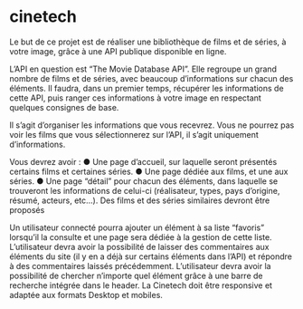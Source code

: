 # cinetech

Le but de ce projet est de réaliser une bibliothèque de films et de séries, à
votre image, grâce à une API publique disponible en ligne.

L’API en question est “The Movie Database API”. Elle regroupe un grand
nombre de films et de séries, avec beaucoup d’informations sur chacun des
éléments. Il faudra, dans un premier temps, récupérer les informations de
cette API, puis ranger ces informations à votre image en respectant quelques
consignes de base.


Il s’agit d’organiser les informations que vous recevrez. Vous ne pourrez pas
voir les films que vous sélectionnerez sur l’API, il s’agit uniquement
d’informations.

Vous devrez avoir :
● Une page d’accueil, sur laquelle seront présentés certains films et
certaines séries.
● Une page dédiée aux films, et une aux séries.
● Une page “détail” pour chacun des éléments, dans laquelle se
trouveront les informations de celui-ci (réalisateur, types, pays
d’origine, résumé, acteurs, etc...). Des films et des séries similaires
devront être proposés

Un utilisateur connecté pourra ajouter un élément à sa liste “favoris”
lorsqu’il la consulte et une page sera dédiée à la gestion de cette liste.
L’utilisateur devra avoir la possibilité de laisser des commentaires aux
éléments du site (il y en a déjà sur certains éléments dans l’API) et répondre à
des commentaires laissés précédemment.
L’utilisateur devra avoir la possibilité de chercher n’importe quel élément
grâce à une barre de recherche intégrée dans le header.
La Cinetech doit être responsive et adaptée aux formats Desktop et mobiles.
